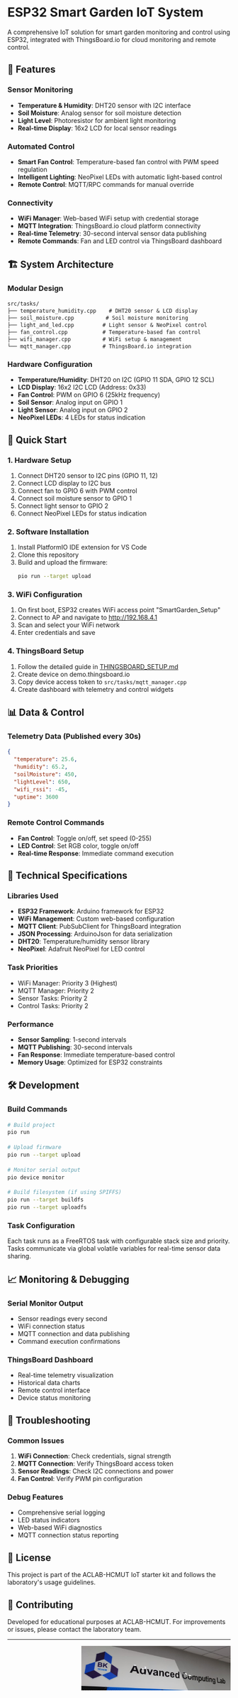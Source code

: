 ﻿
# ESP32 Smart Garden IoT System

A comprehensive IoT solution for smart garden monitoring and control using ESP32, integrated with ThingsBoard.io for cloud monitoring and remote control.

## 🌟 Features

### Sensor Monitoring
- **Temperature & Humidity**: DHT20 sensor with I2C interface
- **Soil Moisture**: Analog sensor for soil moisture detection
- **Light Level**: Photoresistor for ambient light monitoring
- **Real-time Display**: 16x2 LCD for local sensor readings

### Automated Control
- **Smart Fan Control**: Temperature-based fan control with PWM speed regulation
- **Intelligent Lighting**: NeoPixel LEDs with automatic light-based control
- **Remote Control**: MQTT/RPC commands for manual override

### Connectivity
- **WiFi Manager**: Web-based WiFi setup with credential storage
- **MQTT Integration**: ThingsBoard.io cloud platform connectivity
- **Real-time Telemetry**: 30-second interval sensor data publishing
- **Remote Commands**: Fan and LED control via ThingsBoard dashboard

## 🏗️ System Architecture

### Modular Design
```
src/tasks/
├── temperature_humidity.cpp    # DHT20 sensor & LCD display
├── soil_moisture.cpp          # Soil moisture monitoring  
├── light_and_led.cpp         # Light sensor & NeoPixel control
├── fan_control.cpp           # Temperature-based fan control
├── wifi_manager.cpp          # WiFi setup & management
└── mqtt_manager.cpp          # ThingsBoard.io integration
```

### Hardware Configuration
- **Temperature/Humidity**: DHT20 on I2C (GPIO 11 SDA, GPIO 12 SCL)
- **LCD Display**: 16x2 I2C LCD (Address: 0x33)
- **Fan Control**: PWM on GPIO 6 (25kHz frequency)
- **Soil Sensor**: Analog input on GPIO 1
- **Light Sensor**: Analog input on GPIO 2
- **NeoPixel LEDs**: 4 LEDs for status indication

## 🚀 Quick Start

### 1. Hardware Setup
1. Connect DHT20 sensor to I2C pins (GPIO 11, 12)
2. Connect LCD display to I2C bus
3. Connect fan to GPIO 6 with PWM control
4. Connect soil moisture sensor to GPIO 1
5. Connect light sensor to GPIO 2
6. Connect NeoPixel LEDs for status indication

### 2. Software Installation
1. Install PlatformIO IDE extension for VS Code
2. Clone this repository
3. Build and upload the firmware:
   ```bash
   pio run --target upload
   ```

### 3. WiFi Configuration
1. On first boot, ESP32 creates WiFi access point "SmartGarden_Setup"
2. Connect to AP and navigate to http://192.168.4.1
3. Scan and select your WiFi network
4. Enter credentials and save

### 4. ThingsBoard Setup
1. Follow the detailed guide in [THINGSBOARD_SETUP.md](THINGSBOARD_SETUP.md)
2. Create device on demo.thingsboard.io
3. Copy device access token to `src/tasks/mqtt_manager.cpp`
4. Create dashboard with telemetry and control widgets

## 📊 Data & Control

### Telemetry Data (Published every 30s)
```json
{
  "temperature": 25.6,
  "humidity": 65.2, 
  "soilMoisture": 450,
  "lightLevel": 650,
  "wifi_rssi": -45,
  "uptime": 3600
}
```

### Remote Control Commands
- **Fan Control**: Toggle on/off, set speed (0-255)
- **LED Control**: Set RGB color, toggle on/off
- **Real-time Response**: Immediate command execution

## 🔧 Technical Specifications

### Libraries Used
- **ESP32 Framework**: Arduino framework for ESP32
- **WiFi Management**: Custom web-based configuration
- **MQTT Client**: PubSubClient for ThingsBoard integration
- **JSON Processing**: ArduinoJson for data serialization
- **DHT20**: Temperature/humidity sensor library
- **NeoPixel**: Adafruit NeoPixel for LED control

### Task Priorities
- WiFi Manager: Priority 3 (Highest)
- MQTT Manager: Priority 2
- Sensor Tasks: Priority 2
- Control Tasks: Priority 2

### Performance
- **Sensor Sampling**: 1-second intervals
- **MQTT Publishing**: 30-second intervals
- **Fan Response**: Immediate temperature-based control
- **Memory Usage**: Optimized for ESP32 constraints

## 🛠️ Development

### Build Commands
```bash
# Build project
pio run

# Upload firmware
pio run --target upload

# Monitor serial output
pio device monitor

# Build filesystem (if using SPIFFS)
pio run --target buildfs
pio run --target uploadfs
```

### Task Configuration
Each task runs as a FreeRTOS task with configurable stack size and priority. Tasks communicate via global volatile variables for real-time sensor data sharing.

## 📈 Monitoring & Debugging

### Serial Monitor Output
- Sensor readings every second
- WiFi connection status
- MQTT connection and data publishing
- Command execution confirmations

### ThingsBoard Dashboard
- Real-time telemetry visualization
- Historical data charts
- Remote control interface
- Device status monitoring

## 🔧 Troubleshooting

### Common Issues
1. **WiFi Connection**: Check credentials, signal strength
2. **MQTT Connection**: Verify ThingsBoard access token
3. **Sensor Readings**: Check I2C connections and power
4. **Fan Control**: Verify PWM pin configuration

### Debug Features
- Comprehensive serial logging
- LED status indicators
- Web-based WiFi diagnostics
- MQTT connection status reporting

## 📄 License

This project is part of the ACLAB-HCMUT IoT starter kit and follows the laboratory's usage guidelines.

## 🤝 Contributing

Developed for educational purposes at ACLAB-HCMUT. For improvements or issues, please contact the laboratory team.

---

<a href="https://github.com/ACLAB-HCMUT"><img src="https://raw.githubusercontent.com/ACLAB-HCMUT/Common/main/Assets/ACLAB_IMG_1.png" alt="ACLAB logo" title="ACLAB" align="right" height="100" /></a>
